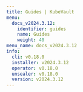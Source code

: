 ```yaml
---
title: Guides | KubeVault
menu:
  docs_v2024.3.12:
    identifier: guides
    name: Guides
    weight: 40
menu_name: docs_v2024.3.12
info:
  cli: v0.18.0
  installer: v2024.3.12
  operator: v0.18.0
  unsealer: v0.18.0
  version: v2024.3.12
---
```


